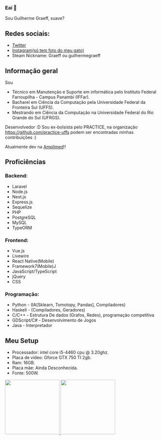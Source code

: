 ### Eaí 👋
Sou Guilherme Graeff, suave? 

## Redes sociais:
* [Twitter](https://twitter.com/gelermoalegre/)
* [Instagram(só tem foto do meu gato)](https://www.instagram.com/graeff.guilherme/)
* Steam Nickname: Graeff ou guilhermegraeff

## Informação geral
Sou 
* Técnico em Manutenção e Suporte em informática pelo Instituto Federal Farroupilha - Campus Panambi (IFFar).
* Bacharel em Ciência da Computação pela Universidade Federal da Fronteira Sul (UFFS).
* Mestrando em Ciência da Computação na Universidade Federal do Rio Grande do Sul (UFRGS).

Desenvolvedor :D
Sou ex-bolsista pelo PRACTICE, na organização https://github.com/practice-uffs podem ser encontradas minhas contribuições :)

Atualmente dev na [Amplimed](https://www.amplimed.com.br/)!!
	
## Proficiências
### Backend: 
* Laravel
* Node.js
* Nest.js
* Express.js
* Sequelize
* PHP
* PostgreSQL
* MySQL
* TypeORM

### Frontend: 
* Vue.js
* Livewire
* React Native(Mobile)
* Framework7(Mobile)J
* JavaScript/TypeScript
* jQuery
* CSS

### Programação:
* Python - (IA[Sklearn, Tomotopy, Pandas], Compiladores)
* Haskell - (Compiladores, Geradores)
* C/C++ - Estrutura De dados (Grafos, Redes), programação competitiva
* GDScript/C# - Desenvolvimento de Jogos
* Java - Interpretador


	
## Meu Setup
* Processador: intel core i5-4460 cpu @ 3.20ghz.
* Placa de vídeo: Gforce GTX 750 TI 2gb.
* Ram: 16GB.
* Placa mãe: Ainda Desconhecida.
* Fonte: 500W.

<div>
  <a href="https://github.com/guilhermegraeff">
  <img height="180em" src="https://github-readme-stats.vercel.app/api?username=guilhermegraeff&show_icons=true&theme=dark&include_all_commits=true&count_private=true"/>
  <img height="180em" src="https://github-readme-stats.vercel.app/api/top-langs/?username=guilhermegraeff&layout=compact&langs_count=7&theme=dark"/>
</div>
